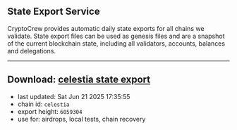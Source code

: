 ## State Export Service
CryptoCrew provides automatic daily state exports for all chains we validate. State export files can be used as genesis files and are a snapshot of the current blockchain state, including all validators, accounts, balances and delegations.

---
**Download: [celestia state export](https://dl-eu2.ccvalidators.com/SERVICE/celestia/celestia_export_6059304.json)**
---

- last updated: Sat Jun 21 2025 17:35:55
- chain id: `celestia`
- export height: `6059304`
- use for: airdrops, local tests, chain recovery
